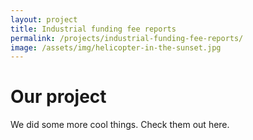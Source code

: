 ```yaml
---
layout: project
title: Industrial funding fee reports
permalink: /projects/industrial-funding-fee-reports/
image: /assets/img/helicopter-in-the-sunset.jpg
---
```


# Our project

We did some more cool things. Check them out here.
